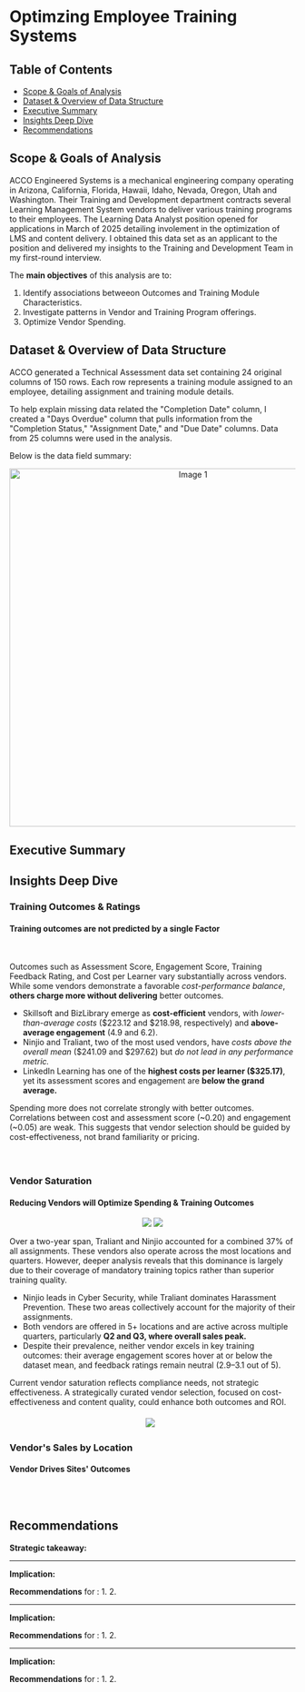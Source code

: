# Optimzing Employee Training Systems

## Table of Contents

- [Scope & Goals of Analysis](#scope-&-goalsof-analysis)
- [Dataset & Overview of Data Structure](#dataset--overview-of-data-structure)
- [Executive Summary](#executive-summary)
- [Insights Deep Dive](#insights-deep-dive)
- [Recommendations](#recommendations)
  

## Scope & Goals of Analysis

ACCO Engineered Systems is a mechanical engineering company operating in Arizona, California, Florida, Hawaii, Idaho, Nevada, Oregon, Utah and Washington. Their Training and Development department contracts several Learning Management System vendors to deliver various training programs to their employees. The Learning Data Analyst position opened for applications in March of 2025 detailing involement in the optimization of LMS and content delivery. I obtained this data set as an applicant to the position and delivered my insights to the Training and Development Team in my first-round interview. 

The **main objectives** of this analysis are to:
1. Identify associations betweeon Outcomes and Training Module Characteristics.
2. Investigate patterns in Vendor and Training Program offerings.
3. Optimize Vendor Spending.

## Dataset & Overview of Data Structure

ACCO generated a Technical Assessment data set containing 24 original columns of 150 rows. Each row represents a training module assigned to an employee, detailing assignment and training module details. 

To help explain missing data related the "Completion Date" column, I created a "Days Overdue" column that pulls information from the "Completion Status," "Assignment Date," and "Due Date" columns. Data from 25 columns were used in the analysis.

Below is the data field summary:
<div align="center">
 <img width="631" alt="Image 1" src="https://github.com/user-attachments/assets/2d66561f-8dde-441d-a57c-5fd29c8b22a9" />
</div>


## Executive Summary


## Insights Deep Dive

### Training Outcomes & Ratings

#### Training outcomes are not predicted by a single Factor

<p align="center">
  <img src="">
  <img src="">
</p>

Outcomes such as Assessment Score, Engagement Score, Training Feedback Rating, and Cost per Learner vary substantially across vendors. While some vendors demonstrate a favorable *cost-performance balance*, **others charge more without delivering** better outcomes.

* Skillsoft and BizLibrary emerge as **cost-efficient** vendors, with *lower-than-average costs* ($223.12 and $218.98, respectively) and **above-average engagement** (4.9 and 6.2).
* Ninjio and Traliant, two of the most used vendors, have *costs above the overall mean* ($241.09 and $297.62) but *do not lead in any performance metric.*
* LinkedIn Learning has one of the **highest costs per learner ($325.17)**, yet its assessment scores and engagement are **below the grand average.**


Spending more does not correlate strongly with better outcomes. Correlations between cost and assessment score (~0.20) and engagement (~0.05) are weak. This suggests that vendor selection should be guided by cost-effectiveness, not brand familiarity or pricing.

#### 

<p align="center">
  <img src="">
  <img src="">
</p>



### Vendor Saturation 

#### Reducing Vendors will Optimize Spending & Training Outcomes

<p align="center">
  <img src= "https://github.com/user-attachments/assets/c1952622-c219-4152-8d26-4644a7d7a627">
  
  <img src="https://github.com/user-attachments/assets/a670bb44-d7c7-4b9d-b09b-500c565cf600">
</p>

Over a two-year span, Traliant and Ninjio accounted for a combined 37% of all assignments. These vendors also operate across the most locations and quarters.
However, deeper analysis reveals that this dominance is largely due to their coverage of mandatory training topics rather than superior training quality.

* Ninjio leads in Cyber Security, while Traliant dominates Harassment Prevention. These two areas collectively account for the majority of their assignments.
* Both vendors are offered in 5+ locations and are active across multiple quarters, particularly **Q2 and Q3, where overall sales peak.**
* Despite their prevalence, neither vendor excels in key training outcomes: their average engagement scores hover at or below the dataset mean, and feedback ratings remain neutral (2.9–3.1 out of 5).

Current vendor saturation reflects compliance needs, not strategic effectiveness. A strategically curated vendor selection, focused on cost-effectiveness and content quality, could enhance both outcomes and ROI.

#### 

<p align="center">
  <img src= ">
</p>

<p align="center">
  <img src="" >
  <img src="">
</p>


### Vendor's Sales by Location

#### Vendor Drives Sites' Outcomes

<p align="center">
  <img src= "">
</p>

<p align="center">
  <img src="">
  <img src="">
</p>


#### 




## Recommendations
**Strategic takeaway:** 

** **
**Implication:** 

**Recommendations** for :
1. 
2. 

** **
**Implication:** 

**Recommendations** for :
1. 
2. 

** **
**Implication:** 

**Recommendations** for :
1. 
2. 
